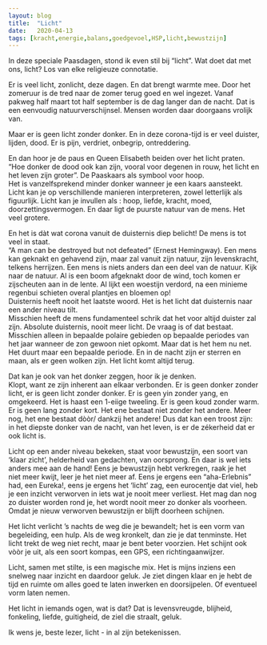 ```yaml
---
layout: blog
title:  "Licht"
date:   2020-04-13
tags: [kracht,energie,balans,goedgevoel,HSP,licht,bewustzijn]
---
```



In deze speciale Paasdagen, stond ik even stil bij “licht”. Wat doet dat met ons, licht? 
Los van elke religieuze connotatie.   

Er is veel licht, zonlicht, deze dagen. En dat brengt warmte mee. Door het zomeruur is de tred naar de zomer terug goed en wel ingezet. Vanaf pakweg half maart tot half september is de dag langer dan de nacht. Dat is een eenvoudig natuurverschijnsel. Mensen worden daar doorgaans vrolijk van.   

Maar er is geen licht zonder donker. En in deze corona-tijd is er veel duister, lijden, dood. Er is pijn, verdriet, onbegrip, ontreddering.    

En dan hoor je de paus en Queen Elisabeth beiden over het licht praten. “Hoe donker de dood ook kan zijn, vooral voor degenen in rouw, het licht en het leven zijn groter”. De Paaskaars als symbool voor hoop.    
Het is vanzelfsprekend minder donker wanneer je een kaars aansteekt.    
Licht kan je op verschillende manieren interpreteren, zowel letterlijk als figuurlijk. Licht kan je invullen als : hoop, liefde, kracht, moed, doorzettingsvermogen. En daar ligt de puurste natuur van de mens. Het veel grotere.    

En het is dàt wat corona vanuit de duisternis diep belicht! De mens is tot veel in staat.    
“A man can be destroyed but not defeated” (Ernest Hemingway). Een mens kan geknakt en gehavend zijn, maar zal vanuit zijn natuur, zijn levenskracht, telkens herrijzen. Een mens is niets anders dan een deel van de natuur. Kijk naar de natuur. Al is een boom afgeknakt door de wind, toch komen er zijscheuten aan in de lente. Al lijkt een woestijn verdord, na een minieme regenbui schieten overal plantjes en bloemen op!   
Duisternis heeft nooit het laatste woord. Het is het licht dat duisternis naar een ander niveau tilt.    
Misschien heeft de mens fundamenteel schrik dat het voor altijd duister zal zijn. Absolute duisternis, nooit meer licht. De vraag is of dat bestaat. Misschien alleen in bepaalde polaire gebieden op bepaalde periodes van het jaar wanneer de zon gewoon niet opkomt. Maar dat is het  hem nu net. Het duurt maar een bepaalde periode. En in de nacht zijn er sterren en maan, als er geen wolken zijn. Het licht komt altijd terug.    

Dat kan je ook van het donker zeggen, hoor ik je denken.    
Klopt, want ze zijn inherent aan elkaar verbonden. Er is geen donker zonder licht, er is geen licht zonder donker. Er is geen yin zonder yang, en omgekeerd. Het is haast een 1-eiige tweeling. Er is geen koud zonder warm. Er is geen lang zonder kort. Het ene bestaat niet zonder het andere. Meer nog, het ene bestaat dòòr/ dankzij het andere! Dus dat kan een troost zijn: in het diepste donker van de nacht, van het leven, is er de zékerheid dat er ook licht is.     

Licht op een ander niveau bekeken, staat voor bewustzijn, een soort van ‘klaar zicht’, helderheid van gedachten, van oorsprong. En daar is wel iets anders mee aan de hand! Eens je bewustzijn hebt verkregen, raak je het niet meer kwijt, leer je het niet meer af. Eens je ergens een “aha-Erlebnis” had, een Eureka!, eens je ergens het ‘licht’ zag, een eurocentje dat viel, heb je een inzicht verworven in iets wat je nooit meer verliest. Het mag dan nog zo duister worden rond je, het wordt nooit meer zo donker als voorheen. Omdat je nieuw verworven bewustzijn er blijft doorheen schijnen.    

Het licht verlicht ’s nachts de weg die je bewandelt; het is een vorm van begeleiding, een hulp. Als de weg kronkelt, dan zie je dat tenminste. Het licht trekt de weg niet recht, maar je bent beter voorzien. Het schijnt ook vòòr je uit, als een soort kompas, een GPS, een richtingaanwijzer.    

Licht, samen met stilte, is een magische mix. Het is mijns inziens een snelweg naar inzicht en daardoor geluk. Je ziet dingen klaar en je hebt de tijd en ruimte om alles goed te laten inwerken en doorsijpelen. Of eventueel vorm laten nemen.    

Het licht in iemands ogen, wat is dat? Dat is levensvreugde, blijheid, fonkeling, liefde, guitigheid, de ziel die straalt, geluk.    

Ik wens je, beste lezer, licht - in al zijn betekenissen. 
